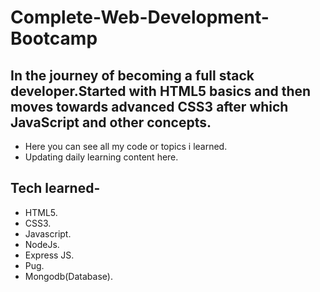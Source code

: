 # Complete-Web-Development-Bootcamp
## In the journey of becoming a full stack developer.Started with HTML5 basics and then moves towards advanced CSS3 after which JavaScript and other concepts.
* Here you can see all my code or topics i learned.
* Updating daily learning content here.


## Tech learned-
* HTML5.
* CSS3.
* Javascript.
* NodeJs.
* Express JS.
* Pug.
* Mongodb(Database).
